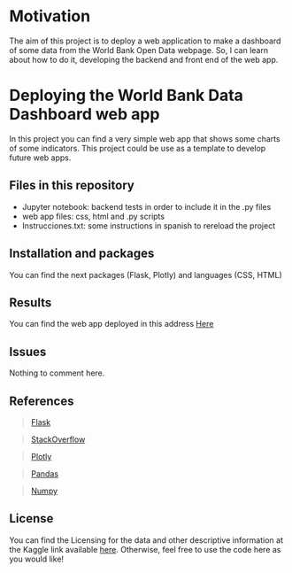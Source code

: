 # Motivation
The aim of this project is to deploy a web application to make a dashboard of some data from the World Bank Open Data webpage. So, I can learn about how to do it, developing the backend and front end of the web app.

# Deploying the World Bank Data Dashboard web app

In this project you can find a very simple web app that shows some charts of some indicators. This project could be use as a template to develop future web apps.

## Files in this repository
- Jupyter notebook: backend tests in order to include it in the .py files
- web app files: css, html and .py scripts
- Instrucciones.txt: some instructions in spanish to rereload the project
## Installation and packages
You can find the next packages (Flask, Plotly) and languages (CSS, HTML)

## Results
You can find the web app deployed in this address [Here](https://webapp94.herokuapp.com/)

## Issues
Nothing to comment here.

## References
> [Flask](https://flask.palletsprojects.com/en/1.1.x/)

> [StackOverflow](https://stackoverflow.com/)

> [Plotly](https://plotly.com/)

> [Pandas](https://pandas.pydata.org/)

> [Numpy](https://numpy.org/)

## License
You can find the Licensing for the data and other descriptive information at the Kaggle link available [here](https://www.kaggle.com/jtljtl/spain-salary-distribution). Otherwise, feel free to use the code here as you would like!
